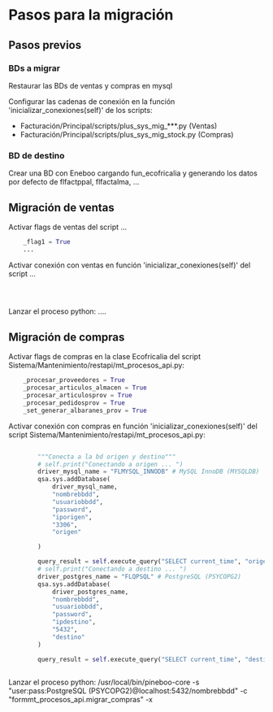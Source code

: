 # Pasos para la migración

## Pasos previos

### BDs a migrar

Restaurar las BDs de ventas y compras en mysql

Configurar las cadenas de conexión en la función 'inicializar_conexiones(self)' de los scripts:
- Facturación/Principal/scripts/plus_sys_mig_***.py (Ventas) 
- Facturación/Principal/scripts/plus_sys_mig_stock.py (Compras) 

### BD de destino

Crear una BD con Eneboo cargando fun_ecofricalia y generando los datos por defecto de flfactppal, flfactalma, ...


## Migración de ventas

Activar flags de ventas del script ...

```py
    _flag1 = True
    ...
```

Activar conexión con ventas en función 'inicializar_conexiones(self)' del script ... 

```py
     
        
```

Lanzar el proceso python: ....


## Migración de compras

Activar flags de compras en la clase Ecofricalia del script Sistema/Mantenimiento/restapi/mt_procesos_api.py:

```py  
    _procesar_proveedores = True
    _procesar_articulos_almacen = True
    _procesar_articulosprov = True
    _procesar_pedidosprov = True
    _set_generar_albaranes_prov = True

```

Activar conexión con compras en función 'inicializar_conexiones(self)' del script Sistema/Mantenimiento/restapi/mt_procesos_api.py:

```py

        """Conecta a la bd origen y destino"""
        # self.print("Conectando a origen ... ")
        driver_mysql_name = "FLMYSQL_INNODB" # MySQL InnoDB (MYSQLDB)
        qsa.sys.addDatabase(
            driver_mysql_name,
            "nombrebbdd",
            "usuariobbdd",
            "password",
            "iporigen",
            "3306",
            "origen"

        )

        query_result = self.execute_query("SELECT current_time", "origen")
        # self.print("Conectando a destino ... ")
        driver_postgres_name = "FLQPSQL" # PostgreSQL (PSYCOPG2)
        qsa.sys.addDatabase(
            driver_postgres_name,
            "nombrebbdd",
            "usuariobbdd",
            "password",
            "ipdestino",
            "5432",
            "destino"
        )

        query_result = self.execute_query("SELECT current_time", "destino")
        
```

Lanzar el proceso python: 
/usr/local/bin/pineboo-core -s "user:pass:PostgreSQL (PSYCOPG2)@localhost:5432/nombrebbdd" -c "formmt_procesos_api.migrar_compras" -x


